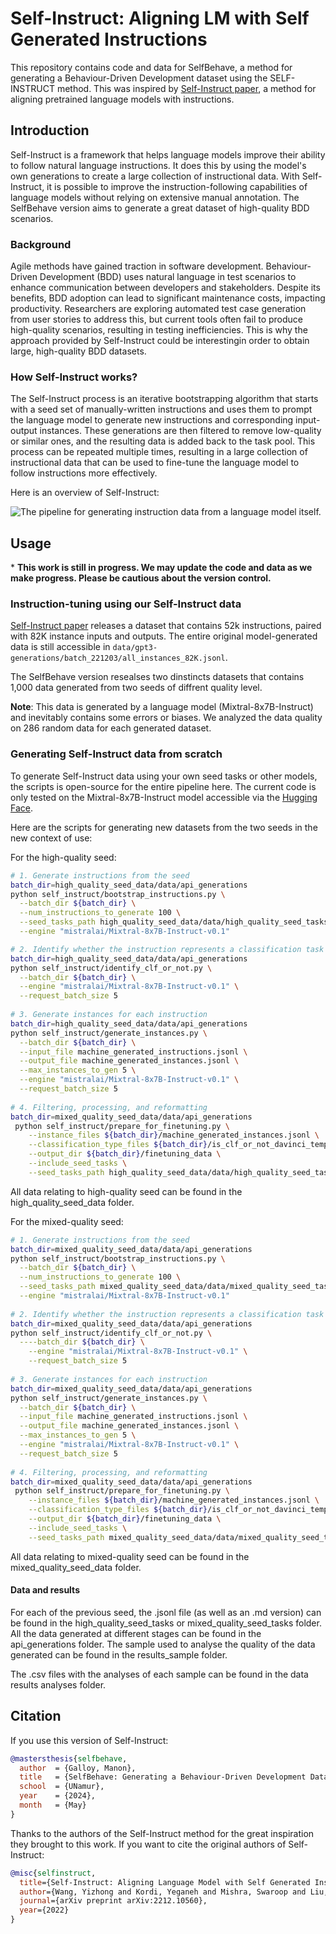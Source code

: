 # Self-Instruct: Aligning LM with Self Generated Instructions

This repository contains code and data for SelfBehave, a method for generating a Behaviour-Driven Development dataset using the SELF-INSTRUCT method. This was inspired by [Self-Instruct paper](https://arxiv.org/abs/2212.10560), a method for aligning pretrained language models with instructions.

## Introduction

Self-Instruct is a framework that helps language models improve their ability to follow natural language instructions. It does this by using the model's own generations to create a large collection of instructional data. With Self-Instruct, it is possible to improve the instruction-following capabilities of language models without relying on extensive manual annotation.
The SelfBehave version aims to generate a great dataset of high-quality BDD scenarios.

### Background

Agile methods have gained traction in software development. Behaviour-Driven Development (BDD) uses natural language in test scenarios to enhance communication between developers and stakeholders. Despite its benefits, BDD adoption can lead to significant maintenance costs, impacting productivity. Researchers are exploring automated test case generation from user stories to address this, but current tools often fail to produce high-quality scenarios, resulting in testing inefficiencies. This is why the approach provided by Self-Instruct could be interestingin order to obtain large, high-quality BDD datasets.

### How Self-Instruct works?

The Self-Instruct process is an iterative bootstrapping algorithm that starts with a seed set of manually-written instructions and uses them to prompt the language model to generate new instructions and corresponding input-output instances. These generations are then filtered to remove low-quality or similar ones, and the resulting data is added back to the task pool. This process can be repeated multiple times, resulting in a large collection of instructional data that can be used to fine-tune the language model to follow instructions more effectively.

Here is an overview of Self-Instruct:

![The pipeline for generating instruction data from a language model itself.](docs/pipeline.JPG)

## Usage

\* **This work is still in progress. We may update the code and data as we make progress. Please be cautious about the version control.**

### Instruction-tuning using our Self-Instruct data

[Self-Instruct paper](https://arxiv.org/abs/2212.10560) releases a dataset that contains 52k instructions, paired with 82K instance inputs and outputs. The entire original model-generated data is still accessible in `data/gpt3-generations/batch_221203/all_instances_82K.jsonl`.

The SelfBehave version resealses two dinstincts datasets that contains 1,000 data generated from two seeds of diffrent quality level. 

**Note**: This data is generated by a language model (Mixtral-8x7B-Instruct) and inevitably contains some errors or biases. We analyzed the data quality on 286 random data for each generated dataset.

### Generating Self-Instruct data from scratch

To generate Self-Instruct data using your own seed tasks or other models, the scripts is open-source for the entire pipeline here. The current code is only tested on the Mixtral-8x7B-Instruct model accessible via the [Hugging Face](https://huggingface.co/mistralai/Mixtral-8x7B-Instruct-v0.1).

Here are the scripts for generating new datasets from the two seeds in the new context of use:

For the high-quality seed:
```bash
# 1. Generate instructions from the seed
batch_dir=high_quality_seed_data/data/api_generations
python self_instruct/bootstrap_instructions.py \
  --batch_dir ${batch_dir} \
  --num_instructions_to_generate 100 \
  --seed_tasks_path high_quality_seed_data/data/high_quality_seed_tasks/high_quality_seed_tasks.jsonl \
  --engine "mistralai/Mixtral-8x7B-Instruct-v0.1"

# 2. Identify whether the instruction represents a classification task or not
batch_dir=high_quality_seed_data/data/api_generations
python self_instruct/identify_clf_or_not.py \
  --batch_dir ${batch_dir} \
  --engine "mistralai/Mixtral-8x7B-Instruct-v0.1" \
  --request_batch_size 5
    
# 3. Generate instances for each instruction
batch_dir=high_quality_seed_data/data/api_generations
python self_instruct/generate_instances.py \
  --batch_dir ${batch_dir} \
  --input_file machine_generated_instructions.jsonl \
  --output_file machine_generated_instances.jsonl \
  --max_instances_to_gen 5 \
  --engine "mistralai/Mixtral-8x7B-Instruct-v0.1" \
  --request_batch_size 5
  
# 4. Filtering, processing, and reformatting
batch_dir=mixed_quality_seed_data/data/api_generations
 python self_instruct/prepare_for_finetuning.py \
    --instance_files ${batch_dir}/machine_generated_instances.jsonl \
    --classification_type_files ${batch_dir}/is_clf_or_not_davinci_template_1.jsonl \
    --output_dir ${batch_dir}/finetuning_data \
    --include_seed_tasks \
    --seed_tasks_path high_quality_seed_data/data/high_quality_seed_tasks/high_quality_seed_tasks.jsonl
```
All data relating to high-quality seed can be found in the high_quality_seed_data folder.

For the mixed-quality seed:
```bash
# 1. Generate instructions from the seed
batch_dir=mixed_quality_seed_data/data/api_generations
python self_instruct/bootstrap_instructions.py \
  --batch_dir ${batch_dir} \
  --num_instructions_to_generate 100 \
  --seed_tasks_path mixed_quality_seed_data/data/mixed_quality_seed_tasks/mixed_quality_seed_tasks.jsonl \
  --engine "mistralai/Mixtral-8x7B-Instruct-v0.1"
  
# 2. Identify whether the instruction represents a classification task or not
batch_dir=mixed_quality_seed_data/data/api_generations
python self_instruct/identify_clf_or_not.py \
  ----batch_dir ${batch_dir} \
    --engine "mistralai/Mixtral-8x7B-Instruct-v0.1" \
    --request_batch_size 5
    
# 3. Generate instances for each instruction
batch_dir=mixed_quality_seed_data/data/api_generations
python self_instruct/generate_instances.py \
  --batch_dir ${batch_dir} \
  --input_file machine_generated_instructions.jsonl \
  --output_file machine_generated_instances.jsonl \
  --max_instances_to_gen 5 \
  --engine "mistralai/Mixtral-8x7B-Instruct-v0.1" \
  --request_batch_size 5
  
# 4. Filtering, processing, and reformatting
batch_dir=mixed_quality_seed_data/data/api_generations
 python self_instruct/prepare_for_finetuning.py \
    --instance_files ${batch_dir}/machine_generated_instances.jsonl \
    --classification_type_files ${batch_dir}/is_clf_or_not_davinci_template_1.jsonl \
    --output_dir ${batch_dir}/finetuning_data \
    --include_seed_tasks \
    --seed_tasks_path mixed_quality_seed_data/data/mixed_quality_seed_tasks/mixed_quality_seed_tasks.jsonl
```
All data relating to mixed-quality seed can be found in the mixed_quality_seed_data folder.

#### Data and results
For each of the previous seed, the .jsonl file (as well as an .md version) can be found in the high_quality_seed_tasks or mixed_quality_seed_tasks folder.
All the data generated at different stages can be found in the api_generations folder.
The sample used to analyse the quality of the data generated can be found in the results_sample folder.

The .csv files with the analyses of each sample can be found in the data results analyses folder.

## Citation

If you use this version of Self-Instruct:
```bibtex
@mastersthesis{selfbehave,
  author  = {Galloy, Manon},
  title   = {SelfBehave: Generating a Behaviour-Driven Development Dataset Using the SELF-INSTRUCT Method},
  school  = {UNamur},
  year    = {2024},
  month   = {May}
}
```

Thanks to the authors of the Self-Instruct method for the great inspiration they brought to this work. If you want to cite the original authors of Self-Instruct:
```bibtex
@misc{selfinstruct,
  title={Self-Instruct: Aligning Language Model with Self Generated Instructions},
  author={Wang, Yizhong and Kordi, Yeganeh and Mishra, Swaroop and Liu, Alisa and Smith, Noah A. and Khashabi, Daniel and Hajishirzi, Hannaneh},
  journal={arXiv preprint arXiv:2212.10560},
  year={2022}
}
```
